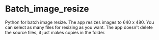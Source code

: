 # Batch_image_resize
Python for batch image resize.
The app resizes images to 640 x 480.
You can select as many files for resizing as you want.
The app doesn't delete the source files, it just makes copies in the folder.
